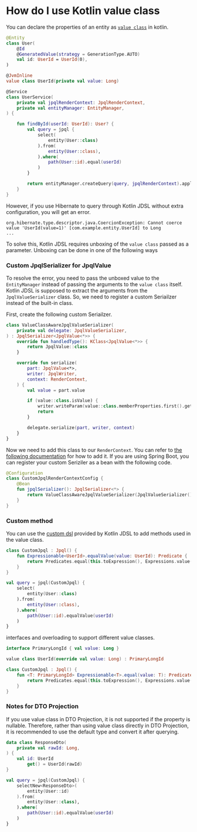 # How do I use Kotlin value class

You can declare the properties of an entity as [`value class`](https://kotlinlang.org/docs/inline-classes.html) in kotlin.

```kotlin
@Entity
class User(
    @Id
    @GeneratedValue(strategy = GenerationType.AUTO)
    val id: UserId = UserId(0),
)

@JvmInline
value class UserId(private val value: Long)

@Service
class UserService(
    private val jpqlRenderContext: JpqlRenderContext,
    private val entityManager: EntityManager,
) {

    fun findById(userId: UserId): User? {
        val query = jpql {
            select(
                entity(User::class)
            ).from(
                entity(User::class),
            ).where(
                path(User::id).equal(userId)
            )
        }

        return entityManager.createQuery(query, jpqlRenderContext).apply { maxResults = 1 }.resultList.firstOrNull()
    }
}
```

However, if you use Hibernate to query through Kotlin JDSL without extra configuration, you will get an error.

```
org.hibernate.type.descriptor.java.CoercionException: Cannot coerce value 'UserId(value=1)' [com.example.entity.UserId] to Long
...
```

To solve this, Kotlin JDSL requires unboxing of the `value class` passed as a parameter.
Unboxing can be done in one of the following ways

### Custom JpqlSerializer for JpqlValue

To resolve the error, you need to pass the unboxed value to the `EntityManager` instead of passing the arguments to the `value class` itself.
Kotlin JDSL is supposed to extract the arguments from the `JpqlValueSerializer` class.
So, we need to register a custom Seriailzer instead of the built-in class.

First, create the following custom Seriailzer.

```kotlin
class ValueClassAwareJpqlValueSerializer(
    private val delegate: JpqlValueSerializer,
) : JpqlSerializer<JpqlValue<*>> {
    override fun handledType(): KClass<JpqlValue<*>> {
        return JpqlValue::class
    }

    override fun serialize(
        part: JpqlValue<*>,
        writer: JpqlWriter,
        context: RenderContext,
    ) {
        val value = part.value

        if (value::class.isValue) {
            writer.writeParam(value::class.memberProperties.first().getter.call(value))
            return
        }

        delegate.serialize(part, writer, context)
    }
}
```

Now we need to add this class to our `RenderContext`.
You can refer to [the following documentation](../jpql-with-kotlin-jdsl/custom-dsl.md#serializer) for how to add it.
If you are using Spring Boot, you can register your custom Seriziler as a bean with the following code.

```kotlin
@Configuration
class CustomJpqlRenderContextConfig {
    @Bean
    fun jpqlSerializer(): JpqlSerializer<*> {
        return ValueClassAwareJpqlValueSerializer(JpqlValueSerializer())
    }
}
```

### Custom method

You can use the [custom dsl](../jpql-with-kotlin-jdsl/custom-dsl.md#dsl) provided by Kotlin JDSL to add methods used in the value class.

```kotlin
class CustomJpql : Jpql() {
    fun Expressionable<UserId>.equalValue(value: UserId): Predicate {
        return Predicates.equal(this.toExpression(), Expressions.value(value.value))
    }
}

val query = jpql(CustomJpql) {
    select(
        entity(User::class)
    ).from(
        entity(User::class),
    ).where(
        path(User::id).equalValue(userId)
    )
}
```

interfaces and overloading to support different value classes.

```kotlin
interface PrimaryLongId { val value: Long }

value class UserId(override val value: Long) : PrimaryLongId

class CustomJpql : Jpql() {
    fun <T: PrimaryLongId> Expressionable<T>.equal(value: T): Predicate {
        return Predicates.equal(this.toExpression(), Expressions.value(value.value))
    }
}
```

### Notes for DTO Projection

If you use value class in DTO Projection, it is not supported if the property is nullable.
Therefore, rather than using value class directly in DTO Projection, it is recommended to use the default type and convert it after querying.

```kotlin
data class ResponseDto(
    private val rawId: Long,
) {
    val id: UserId
        get() = UserId(rawId)
}

val query = jpql(CustomJpql) {
    selectNew<ResponseDto>(
        entity(User::id)
    ).from(
        entity(User::class),
    ).where(
        path(User::id).equalValue(userId)
    )
}
```
